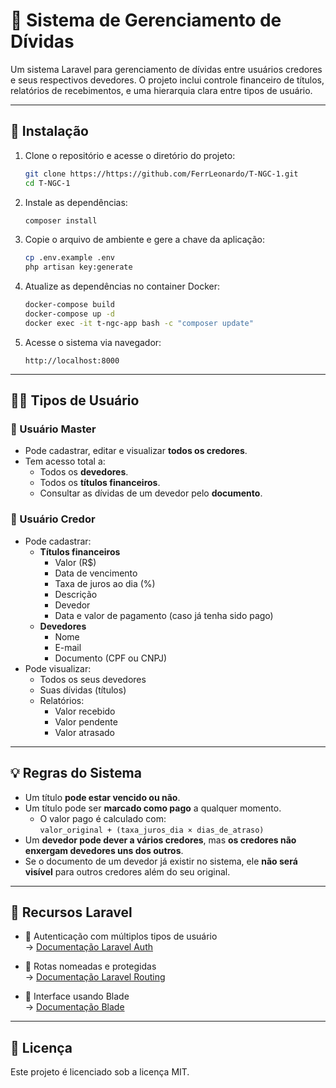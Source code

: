 
# 📘 Sistema de Gerenciamento de Dívidas

Um sistema Laravel para gerenciamento de dívidas entre usuários credores e seus respectivos devedores. O projeto inclui controle financeiro de títulos, relatórios de recebimentos, e uma hierarquia clara entre tipos de usuário.

---

## 🚀 Instalação

1. Clone o repositório e acesse o diretório do projeto:

   ```bash
   git clone https://https://github.com/FerrLeonardo/T-NGC-1.git
   cd T-NGC-1
   ```

2. Instale as dependências:

   ```bash
   composer install
   ```

3. Copie o arquivo de ambiente e gere a chave da aplicação:

   ```bash
   cp .env.example .env
   php artisan key:generate
   ```

4. Atualize as dependências no container Docker:

   ```bash
   docker-compose build
   docker-compose up -d
   docker exec -it t-ngc-app bash -c "composer update"
   ```

5. Acesse o sistema via navegador:

   ```
   http://localhost:8000
   ```

---

## 🧑‍💼 Tipos de Usuário

### 👑 Usuário Master

- Pode cadastrar, editar e visualizar **todos os credores**.
- Tem acesso total a:
  - Todos os **devedores**.
  - Todos os **títulos financeiros**.
  - Consultar as dívidas de um devedor pelo **documento**.

### 🧾 Usuário Credor

- Pode cadastrar:
  - **Títulos financeiros**
    - Valor (R$)
    - Data de vencimento
    - Taxa de juros ao dia (%)
    - Descrição
    - Devedor
    - Data e valor de pagamento (caso já tenha sido pago)
  - **Devedores**
    - Nome
    - E-mail
    - Documento (CPF ou CNPJ)
- Pode visualizar:
  - Todos os seus devedores
  - Suas dívidas (títulos)
  - Relatórios:
    - Valor recebido
    - Valor pendente
    - Valor atrasado

---

## 💡 Regras do Sistema

- Um título **pode estar vencido ou não**.
- Um título pode ser **marcado como pago** a qualquer momento.
  - O valor pago é calculado com:  
    `valor_original + (taxa_juros_dia × dias_de_atraso)`
- Um **devedor pode dever a vários credores**, mas **os credores não enxergam devedores uns dos outros**.
- Se o documento de um devedor já existir no sistema, ele **não será visível** para outros credores além do seu original.

---

## 🧩 Recursos Laravel

- 🔐 Autenticação com múltiplos tipos de usuário  
  → [Documentação Laravel Auth](https://laravel.com/docs/10.x/authentication)

- 🚦 Rotas nomeadas e protegidas  
  → [Documentação Laravel Routing](https://laravel.com/docs/10.x/routing)

- 🎨 Interface usando Blade  
  → [Documentação Blade](https://laravel.com/docs/10.x/blade)

---


## 📄 Licença

Este projeto é licenciado sob a licença MIT.
